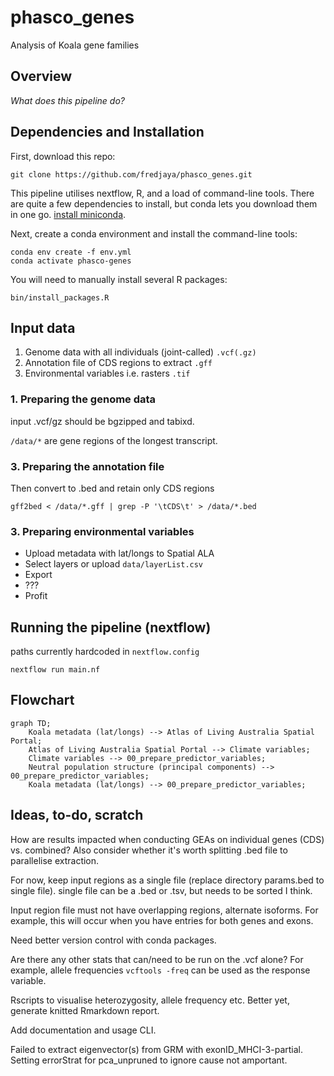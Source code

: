 # phasco_genes
Analysis of Koala gene families

## Overview  

*What does this pipeline do?*  

## Dependencies and Installation  

First, download this repo:  
```
git clone https://github.com/fredjaya/phasco_genes.git
```  

This pipeline utilises nextflow, R, and a load of command-line tools. There are quite a few dependencies to install, but conda lets you download them in one go. [install miniconda](https://docs.conda.io/en/latest/miniconda.html).  

Next, create a conda environment and install the command-line tools:  
```
conda env create -f env.yml
conda activate phasco-genes
```  

You will need to manually install several R packages:  
```
bin/install_packages.R
```

## Input data

1. Genome data with all individuals (joint-called) `.vcf(.gz)`  
2. Annotation file of CDS regions to extract `.gff`  
3. Environmental variables i.e. rasters `.tif`  

### 1. Preparing the genome data  

input .vcf/gz should be bgzipped and tabixd.

`/data/*` are gene regions of the longest transcript.

### 3. Preparing the annotation file  

Then convert to .bed and retain only CDS regions
```
gff2bed < /data/*.gff | grep -P '\tCDS\t' > /data/*.bed
```

### 3. Preparing environmental variables  

- Upload metadata with lat/longs to Spatial ALA  
- Select layers or upload `data/layerList.csv`  
- Export  
- ???  
- Profit  

## Running the pipeline (nextflow)
paths currently hardcoded in `nextflow.config`
```
nextflow run main.nf
```

## Flowchart  

```mermaid
graph TD;
	Koala metadata (lat/longs) --> Atlas of Living Australia Spatial Portal;
	Atlas of Living Australia Spatial Portal --> Climate variables;
	Climate variables --> 00_prepare_predictor_variables;
	Neutral population structure (principal components) --> 00_prepare_predictor_variables;
	Koala metadata (lat/longs) --> 00_prepare_predictor_variables;
```

## Ideas, to-do, scratch

How are results impacted when conducting GEAs on individual genes (CDS) vs. combined? Also consider whether it's worth splitting .bed file to parallelise extraction.

For now, keep input regions as a single file (replace directory params.bed to single file). single file can be a .bed or .tsv, but needs to be sorted I think.

Input region file must not have overlapping regions, alternate isoforms. For example, this will occur when you have entries for both genes and exons.

Need better version control with conda packages.

Are there any other stats that can/need to be run on the .vcf alone? For example, allele frequencies `vcftools -freq` can be used as the response variable. 

Rscripts to visualise heterozygosity, allele frequency etc. Better yet, generate knitted Rmarkdown report.

Add documentation and usage CLI.

Failed to extract eigenvector(s) from GRM with exonID_MHCI-3-partial. Setting errorStrat for pca_unpruned to ignore cause not amportant.
